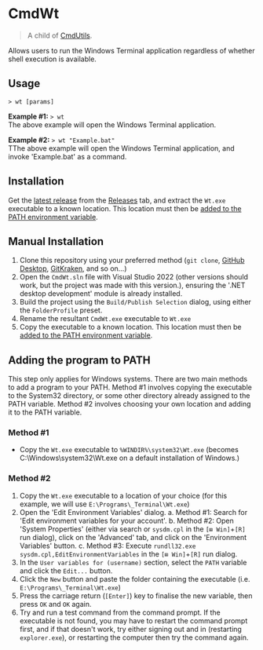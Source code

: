 # CmdWt
> A child of [CmdUtils](../../../CmdUtils/).

Allows users to run the Windows Terminal application regardless of whether shell execution is available.

## Usage
`> wt [params]`

**Example #1:** `> wt`
<br/>The above example will open the Windows Terminal application.

**Example #2:** `> wt "Example.bat"`
<br/>TThe above example will open the Windows Terminal application, and invoke 'Example.bat' as a command.

## Installation
Get the [latest release](../../../releases/tag/C,dWt/latest) from the [Releases](../../../releases) tab, and extract the `Wt.exe` executable to a known location.
This location must then be [added to the PATH environment variable](adding-the-program-to-path).

## Manual Installation
1. Clone this repository using your preferred method (`git clone`, [GitHub Desktop](https://desktop.github.com/), [GitKraken](https://gitkraken.com/), and so on...)
2. Open the `CmdWt.sln` file with Visual Studio 2022 (other versions should work, but the project was made with this version.), ensuring the '.NET desktop development' module is already installed.
3. Build the project using the `Build/Publish Selection` dialog, using either the `FolderProfile` preset.
4. Rename the resultant `CmdWt.exe` executable to `Wt.exe`
5. Copy the executable to a known location. This location must then be [added to the PATH environment variable](adding-the-program-to-path).

## Adding the program to PATH
This step only applies for Windows systems.
There are two main methods to add a program to your PATH. Method #1 involves copying the executable to the System32 directory, or some other directory already assigned to the PATH variable. Method #2 involves choosing your own location and adding it to the PATH variable.
### Method #1
- Copy the `Wt.exe` executable to `%WINDIR%\system32\Wt.exe` (becomes C:\Windows\system32\Wt.exe on a default installation of Windows.)
### Method #2
1. Copy the `Wt.exe` executable to a location of your choice (for this example, we will use `E:\Programs\_Terminal\Wt.exe`)
2. Open the 'Edit Environment Variables' dialog.
	a. Method #1: Search for 'Edit environment variables for your account'.
	b. Method #2: Open 'System Properties' (either via search or `sysdm.cpl` in the `[⊞ Win]`+`[R]` run dialog), click on the 'Advanced' tab, and click on the 'Environment Variables' button.
	c. Method #3: Execute `rundll32.exe sysdm.cpl,EditEnvironmentVariables` in the `[⊞ Win]`+`[R]` run dialog.
3. In the `User variables for (username)` section, select the `PATH` variable and click the `Edit...` button.
4. Click the `New` button and paste the folder containing the executable (i.e. `E:\Programs\_Terminal\Wt.exe`)
5. Press the carriage return (`[Enter]`) key to finalise the new variable, then press `OK` and `OK` again.
6. Try and run a test command from the command prompt. If the executable is not found, you may have to restart the command prompt first, and if that doesn't work, try either signing out and in (restarting `explorer.exe`), or restarting the computer then try the command again.
